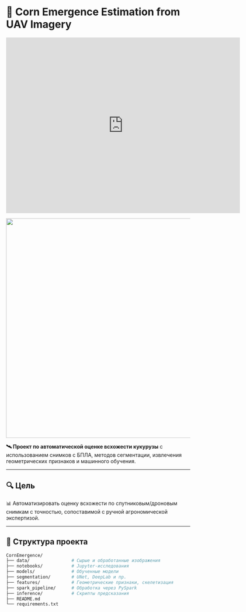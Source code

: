 # 🌽 Corn Emergence Estimation from UAV Imagery
<div align="center"> <iframe src="https://sketchfab.com/models/e7c9a504ef3f40c28c515978654146bb/embed" frameborder="0" width="640" height="480" allowfullscreen mozallowfullscreen="true" webkitallowfullscreen="true"></iframe> </div>

<p align="center">
  <img src="https://media.giphy.com/media/ZZrP0uQKFF5yA/giphy.gif" width="600"/>
</p>

**🛰️ Проект по автоматической оценке всхожести кукурузы** с использованием снимков с БПЛА, методов сегментации, извлечения геометрических признаков и машинного обучения.

---

## 🔍 Цель

📊 Автоматизировать оценку всхожести по спутниковым/дроновым снимкам с точностью, сопоставимой с ручной агрономической экспертизой.

---

## 📁 Структура проекта

```bash
CornEmergence/
├── data/                # Сырые и обработанные изображения
├── notebooks/           # Jupyter-исследования
├── models/              # Обученные модели
├── segmentation/        # UNet, DeepLab и пр.
├── features/            # Геометрические признаки, скелетизация
├── spark_pipeline/      # Обработка через PySpark
├── inference/           # Скрипты предсказания
├── README.md
└── requirements.txt
